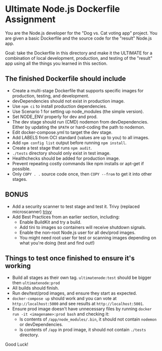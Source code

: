 # Ultimate Node.js Dockerfile Assignment

You are the Node.js developer for the "Dog vs. Cat voting app" project. You are given a basic Dockerfile and the source code for the "result" Node.js app.

Goal: take the Dockerfile in this directory and make it the ULTIMATE for a combination of local development, production, and testing of the "result" app using all the things you learned in this section.

## The finished Dockerfile should include

- Create a multi-stage Dockerfile that supports specific images for production, testing, and development.
- devDependencies should not exist in production image.
- Use `npm ci` to install production dependencies.
- Use Scenario 1 for setting up node_modules (the simple version).
- Set NODE_ENV properly for dev and prod.
- The dev stage should run (CMD) nodemon from devDependencies. Either by updating the `$PATH` or hard-coding the path to nodemon.
- Edit docker-compose.yml to target the dev stage.
- Add LABELS from OCI standard (values are up to you) to all images.
- Add `npm config list` output before running `npm install`.
- Create a test stage that runs `npm audit`.
- `./tests` directory should only exist in test image.
- Healthchecks should be added for production image.
- Prevent repeating costly commands like npm installs or apt-get if possible.
- Only `COPY . .` source code once, then `COPY --from` to get it into other stages.

## BONUS

- Add a security scanner to test stage and test it. Trivy (replaced microscanner) [trivy](https://github.com/aquasecurity/trivy)
- Add Best Practices from an earlier section, including:
  - Enable BuildKit and try a build.
  - Add tini to images so containers will receive shutdown signals.
  - Enable the non-root Node.js user for all dev/prod images.
  - You might need root user for test or scanning images depending on what you're doing (test and find out!)

## Things to test once finished to ensure it's working

- Build all stages as their own tag. `ultimatenode:test` should be bigger then `ultimatenode:prod`
- All builds should finish.
- Run dev/test/prod images, and ensure they start as expected.
- `docker-compose up` should work and you can vote at `http://localhost:5000` and see results at `http://localhost:5001`.
- Ensure prod image doesn't have unnecessary files by running
  `docker run -it <imagename>:prod bash` and checking it:
  - ls contents of `/app/node_modules/.bin`, it should not contain `nodemon` or devDependencies.
  - ls contents of `/app` in prod image, it should not contain `./tests` directory.

Good Luck!
